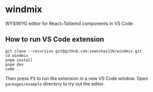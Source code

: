 # windmix

WYSIWYG editor for React+Tailwind components in VS Code

## How to run VS Code extension

```
git clone --recursive git@github.com:seanchas116/windmix.git
cd windmix
pnpm install
pnpm dev
code .
```

Then press <kbd>F5</kbd> to run the extension in a new VS Code window.
Open `packages/example` directory to try out the editor.
